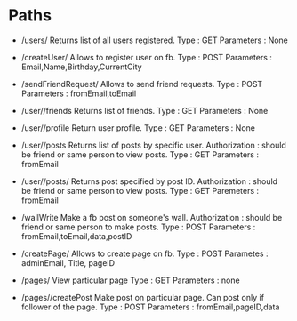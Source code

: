 # Paths

+ /users/
Returns list of all users registered.
Type : GET 
Parameters : None

+ /createUser/
Allows to register user on fb.
Type : POST 
Parameters : Email,Name,Birthday,CurrentCity

+ /sendFriendRequest/
Allows to send friend requests.
Type : POST
Parameters : fromEmail,toEmail

+ /user/<Email>/friends
Returns list of friends.
Type : GET 
Parameters : None

+ /user/<Email>/profile
Return user profile.
Type : GET 
Parameters : None

+ /user/<Email>/posts
Returns list of posts by specific user.
Authorization : should be friend or same person to view posts.
Type : GET
Parameters : fromEmail

+ /user/<Email>/posts/<postID>
Returns post specified by post ID.
Authorization : should be friend or same person to view posts.
Type : GET 
Paremeters : fromEmail 

+ /wallWrite
Make a fb post on someone's wall. 
Authorization : should be friend or same person to make posts.
Type : POST 
Parameters : fromEmail,toEmail,data,postID

+ /createPage/
Allows to create page on fb.
Type : POST 
Parametes : adminEmail, Title, pageID

+ /pages/<pageID>
View particular page
Type : GET
Parameters : none

+ /pages/<pageID>/createPost
Make post on particular page. Can post only if follower of the page.
Type : POST 
Parameters : fromEmail,pageID,data